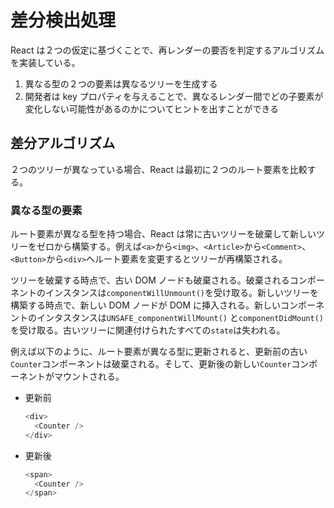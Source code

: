 # 差分検出処理

React は２つの仮定に基づくことで、再レンダーの要否を判定するアルゴリズムを実装している。

1. 異なる型の２つの要素は異なるツリーを生成する
2. 開発者は key プロパティを与えることで、異なるレンダー間でどの子要素が変化しない可能性があるのかについてヒントを出すことができる

## 差分アルゴリズム

２つのツリーが異なっている場合、React は最初に２つのルート要素を比較する。

### 異なる型の要素

ルート要素が異なる型を持つ場合、React は常に古いツリーを破棄して新しいツリーをゼロから構築する。例えば`<a>`から`<img>`、`<Article>`から`<Comment>`、`<Button>`から`<div>`へルート要素を変更するとツリーが再構築される。

ツリーを破棄する時点で、古い DOM ノードも破棄される。破棄されるコンポーネントのインスタンスは`componentWillUnmount()`を受け取る。新しいツリーを構築する時点で、新しい DOM ノードが DOM に挿入される。新しいコンポーネントのインタスタンスは`UNSAFE_componentWillMount()` と`componentDidMount()`を受け取る。古いツリーに関連付けられたすべての`state`は失われる。

例えば以下のように、ルート要素が異なる型に更新されると、更新前の古い`Counter`コンポーネントは破棄される。そして、更新後の新しい`Counter`コンポーネントがマウントされる。

- 更新前

  ```js
  <div>
    <Counter />
  </div>
  ```

- 更新後

  ```js
  <span>
    <Counter />
  </span>
  ```
